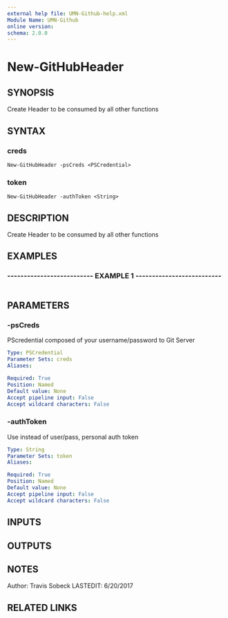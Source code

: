 ```yaml
---
external help file: UMN-Github-help.xml
Module Name: UMN-Github
online version: 
schema: 2.0.0
---
```


# New-GitHubHeader

## SYNOPSIS
Create Header to be consumed by all other functions

## SYNTAX

### creds
```
New-GitHubHeader -psCreds <PSCredential>
```

### token
```
New-GitHubHeader -authToken <String>
```

## DESCRIPTION
Create Header to be consumed by all other functions

## EXAMPLES

### -------------------------- EXAMPLE 1 --------------------------
```

```

## PARAMETERS

### -psCreds
PScredential composed of your username/password to Git Server

```yaml
Type: PSCredential
Parameter Sets: creds
Aliases: 

Required: True
Position: Named
Default value: None
Accept pipeline input: False
Accept wildcard characters: False
```

### -authToken
Use instead of user/pass, personal auth token

```yaml
Type: String
Parameter Sets: token
Aliases: 

Required: True
Position: Named
Default value: None
Accept pipeline input: False
Accept wildcard characters: False
```

## INPUTS

## OUTPUTS

## NOTES
Author: Travis Sobeck
LASTEDIT: 6/20/2017

## RELATED LINKS

